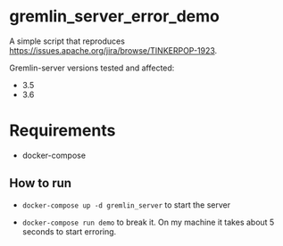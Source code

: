 # gremlin_server_error_demo

A simple script that reproduces https://issues.apache.org/jira/browse/TINKERPOP-1923.

Gremlin-server versions tested and affected:
- 3.5
- 3.6

# Requirements
- docker-compose

## How to run

- `docker-compose up -d gremlin_server` to start the server

- `docker-compose run demo` to break it. On my machine it takes about 5 seconds to start erroring.
